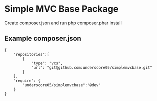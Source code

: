 Simple MVC Base Package
==========================

Create composer.json and run php composer.phar install

Example composer.json
------------------------------------------------------------------------------
	{
		"repositories":[
			{
				"type": "vcs",
				"url": "git@github.com:underscore05/simplemvcbase.git"			
			}
		],
		"require": {
			"underscore05/simplemvcbase":"@dev"
		}
	}